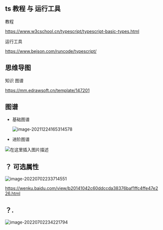 ## ts 教程 与 运行工具

教程

https://www.w3cschool.cn/typescript/typescript-basic-types.html

运行工具

https://www.bejson.com/runcode/typescript/

## 思维导图

知识 图谱

https://mm.edrawsoft.cn/template/147201

## 图谱

* 基础图谱
  
  ![image-20211224165314578](https://gitee.com/yt46767/doc/raw/master/image-20211224165314578.png)

* 进阶图谱

![在这里插入图片描述](https://img-blog.csdnimg.cn/20200304201438429.jpg?x-oss-process=image/watermark,type_ZmFuZ3poZW5naGVpdGk,shadow_10,text_aHR0cHM6Ly9ibG9nLmNzZG4ubmV0L3UwMTE0MzY0Mjc=,size_16,color_FFFFFF,t_70)

## ？ 可选属性

![image-20220702233714551](https://gitee.com/yt46767/doc/raw/master/image-20220702233714551.png)

https://wenku.baidu.com/view/b20141042c60ddccda38376baf1ffc4ffe47e226.html

## ？.

![image-20220702234221794](https://gitee.com/yt46767/doc/raw/master/image-20220702234221794.png)
